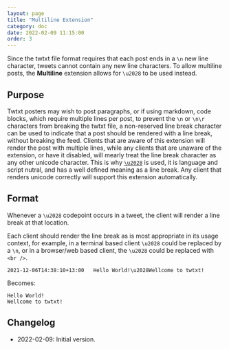 ```yaml
---
layout: page
title: "Multiline Extension"
category: doc
date: 2022-02-09 11:15:00
order: 3
---
```


Since the twtxt file format requires that each post ends in a `\n` new line
character, tweets cannot contain any new line characters. To allow multiline
posts, the **Multiline** extension allows for `\u2028` to be used instead.

## Purpose

Twtxt posters may wish to post paragraphs, or if using markdown, code blocks,
which require multiple lines per post, to prevent the `\n` or `\n\r` characters
from breaking the twtxt file, a non-reserved line break character can be used
to indicate that a post should be rendered with a line break, without breaking
the feed. Clients that are aware of this extension will render the post with
multiple lines, while any clients that are unaware of the extension, or have it
disabled, will mearly treat the line break character as any other unicode
character. This is why [`\u2028`](https://codepoints.net/U+2028) is used, it is
language and script nutral, and has a well defined meaning as a line break. Any
client that renders unicode correctly will support this extension automatically.

## Format

Whenever a `\u2028` codepoint occurs in a tweet, the client will render a line
break at that location.

Each client should render the line break as is most appropriate in its usage
context, for example, in a terminal based client `\u2028` could be replaced by
a `\n`, or in a browser/web based client, the `\u2028` could be replaced with
`<br />`.

```
2021-12-06T14:38:10+13:00	Hello World!\u2028Wellcome to twtxt!
```

Becomes:

```
Hello World!
Wellcome to twtxt!
```

## Changelog

* 2022-02-09: Initial version.
